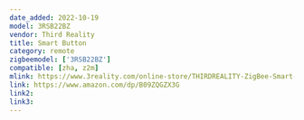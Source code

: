 ```yaml
---
date_added: 2022-10-19
model: 3RSB22BZ
vendor: Third Reality 
title: Smart Button
category: remote
zigbeemodel: ['3RSB22BZ']
compatible: [zha, z2m]
mlink: https://www.3reality.com/online-store/THIRDREALITY-ZigBee-Smart-Button-3-Way-Remote-Control-Require-Zigbee-hub-Compatible-With-SmartThings-Hubitat-HA-Third-Reality-Hub-Battery-Included-p471361166
link: https://www.amazon.com/dp/B09ZQGZX3G
link2: 
link3: 
---
```

